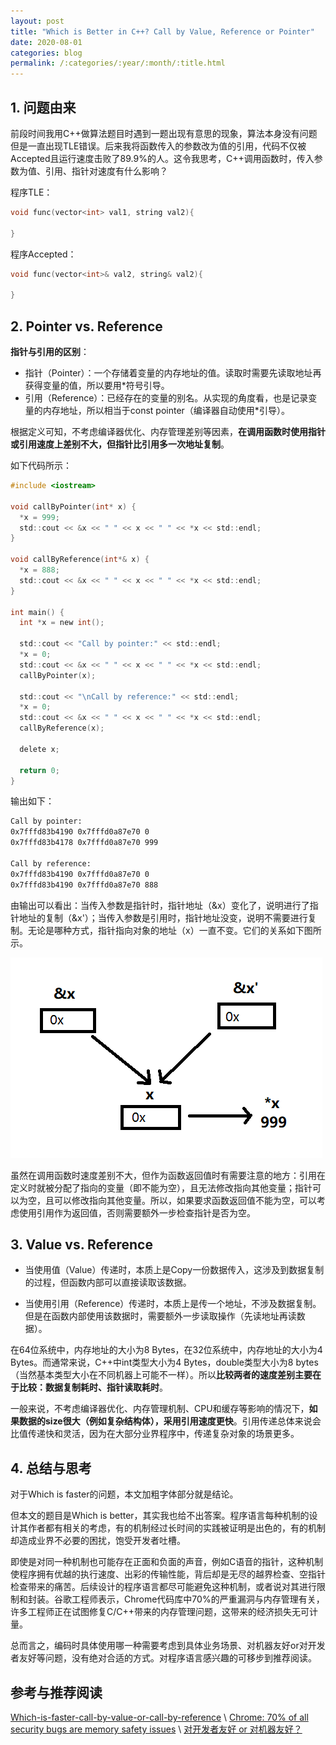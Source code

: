 ```yaml
---
layout: post
title: "Which is Better in C++? Call by Value, Reference or Pointer"
date: 2020-08-01
categories: blog
permalink: /:categories/:year/:month/:title.html
---
```



## 1. 问题由来

前段时间我用C++做算法题目时遇到一题出现有意思的现象，算法本身没有问题但是一直出现TLE错误。后来我将函数传入的参数改为值的引用，代码不仅被Accepted且运行速度击败了89.9%的人。这令我思考，C++调用函数时，传入参数为值、引用、指针对速度有什么影响？

程序TLE：
```C
void func(vector<int> val1, string val2){

}
```

程序Accepted：
```C
void func(vector<int>& val2, string& val2){

}
```

## 2. Pointer vs. Reference

**指针与引用的区别**：

- 指针（Pointer）：一个存储着变量的内存地址的值。读取时需要先读取地址再获得变量的值，所以要用*符号引导。
- 引用（Reference）：已经存在的变量的别名。从实现的角度看，也是记录变量的内存地址，所以相当于const pointer（编译器自动使用*引导）。

根据定义可知，不考虑编译器优化、内存管理差别等因素，**在调用函数时使用指针或引用速度上差别不大，但指针比引用多一次地址复制**。

如下代码所示：
```C
#include <iostream>

void callByPointer(int* x) {
  *x = 999;
  std::cout << &x << " " << x << " " << *x << std::endl;
}

void callByReference(int*& x) {
  *x = 888;
  std::cout << &x << " " << x << " " << *x << std::endl;
}

int main() {
  int *x = new int();

  std::cout << "Call by pointer:" << std::endl;
  *x = 0;
  std::cout << &x << " " << x << " " << *x << std::endl;
  callByPointer(x);

  std::cout << "\nCall by reference:" << std::endl;
  *x = 0;
  std::cout << &x << " " << x << " " << *x << std::endl;
  callByReference(x);

  delete x;

  return 0;
}

```

输出如下：
```bash
Call by pointer:
0x7fffd83b4190 0x7fffd0a87e70 0
0x7fffd83b4178 0x7fffd0a87e70 999

Call by reference:
0x7fffd83b4190 0x7fffd0a87e70 0
0x7fffd83b4190 0x7fffd0a87e70 888
```

由输出可以看出：当传入参数是指针时，指针地址（&x）变化了，说明进行了指针地址的复制（&x'）；当传入参数是引用时，指针地址没变，说明不需要进行复制。无论是哪种方式，指针指向对象的地址（x）一直不变。它们的关系如下图所示。

![](/assets/which-is-better-in-cpp-call-by-value-vs-reference-vs-pointer/pointer_vs_reference.png)


虽然在调用函数时速度差别不大，但作为函数返回值时有需要注意的地方：引用在定义时就被分配了指向的变量（即不能为空），且无法修改指向其他变量；指针可以为空，且可以修改指向其他变量。所以，如果要求函数返回值不能为空，可以考虑使用引用作为返回值，否则需要额外一步检查指针是否为空。

## 3. Value vs. Reference

- 当使用值（Value）传递时，本质上是Copy一份数据传入，这涉及到数据复制的过程，但函数内部可以直接读取该数据。

- 当使用引用（Reference）传递时，本质上是传一个地址，不涉及数据复制。但是在函数内部使用该数据时，需要额外一步读取操作（先读地址再读数据）。

在64位系统中，内存地址的大小为8 Bytes，在32位系统中，内存地址的大小为4 Bytes。而通常来说，C++中int类型大小为4 Bytes，double类型大小为8 bytes（当然基本类型大小在不同机器上可能不一样）。所以**比较两者的速度差别主要在于比较：数据复制耗时、指针读取耗时**。

一般来说，不考虑编译器优化、内存管理机制、CPU和缓存等影响的情况下，**如果数据的size很大（例如复杂结构体），采用引用速度更快**。引用传递总体来说会比值传递快和灵活，因为在大部分业界程序中，传递复杂对象的场景更多。

## 4. 总结与思考

对于Which is faster的问题，本文加粗字体部分就是结论。

但本文的题目是Which is better，其实我也给不出答案。程序语言每种机制的设计其作者都有相关的考虑，有的机制经过长时间的实践被证明是出色的，有的机制却造成业界不必要的困扰，饱受开发者吐槽。

即使是对同一种机制也可能存在正面和负面的声音，例如C语音的指针，这种机制使程序拥有优越的执行速度、出彩的传输性能，背后却是无尽的越界检查、空指针检查带来的痛苦。后续设计的程序语言都尽可能避免这种机制，或者说对其进行限制和封装。谷歌工程师表示，Chrome代码库中70%的严重漏洞与内存管理有关，许多工程师正在试图修复C/C++带来的内存管理问题，这带来的经济损失无可计量。

总而言之，编码时具体使用哪一种需要考虑到具体业务场景、对机器友好or对开发者友好等问题，没有绝对合适的方式。对程序语言感兴趣的可移步到推荐阅读。

## 参考与推荐阅读

[Which-is-faster-call-by-value-or-call-by-reference](https://www.quora.com/Which-is-faster-call-by-value-or-call-by-reference)  \\
[Chrome: 70% of all security bugs are memory safety issues](https://www.zdnet.com/article/chrome-70-of-all-security-bugs-are-memory-safety-issues/)  \\
[对开发者友好 or 对机器友好？](https://envoy.ink/blog/2018/07/19/developer-friendly-or-machine-friendly/)
